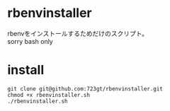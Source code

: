 # rbenvinstaller  
  
rbenvをインストールするためだけのスクリプト。  
sorry bash only  
  
# install  
```  
git clone git@github.com:723gt/rbenvinstaller.git
chmod +x rbenvinstaller.sh
./rbenvinstaller.sh  
  
```  
  
